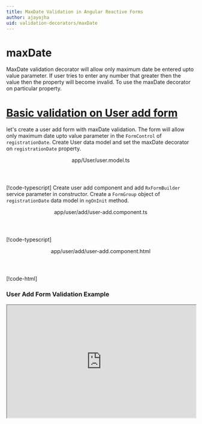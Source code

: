 ```yaml
---
title: MaxDate Validation in Angular Reactive Forms
author: ajayojha
uid: validation-decorators/maxDate
---
```

# maxDate
MaxDate validation decorator will allow only maximum date be entered upto value parameter. If user tries to enter any number that greater then the value then the property will become invalid. To use the maxDate decorator on particular property.
 
# [Basic validation on User add form  ](#tab/basic-validation-on-User-add-form)
let's create a user add form with maxDate validation. The form will allow only maximum date upto value parameter in the `FormControl` of `registrationDate`. 
Create User data model and set the maxDate decorator on `registrationDate` property.
<header class="header-tab-title">app/User/user.model.ts</header>

[!code-typescript[](../../examples/reactive-form-validators/maxDate/rxweb-maxDate-validation-add-angular-reactive-form/src/app/user/user.model.ts?highlight=5)]
Create user add component and add `RxFormBuilder` service parameter in constructor. Create a `FormGroup` object of `registrationDate` data model in `ngOnInit` method.
<header class="header-tab-title">app/user/add/user-add.component.ts</header>

[!code-typescript[](../../examples/reactive-form-validators/maxDate/rxweb-maxDate-validation-add-angular-reactive-form/src/app/user/add/user-add.component.ts?highlight=17,21-22)]
<header class="header-tab-title">app/user/add/user-add.component.html</header>

[!code-html[](../../examples/reactive-form-validators/maxDate/rxweb-maxDate-validation-add-angular-reactive-form/src/app/user/add/user-add.component.html)]

<h3>User Add Form Validation Example</h3>
<iframe src="https://stackblitz.com/edit/rxweb-maxdate-validation-add-angular-reactive-form?embed=1&file=src/styles.css&hideExplorer=1&hideNavigation=1&view=preview" width="100%" height="300">

# [Basic validation on User edit  form](#tab/basic-validation-on-User-edit-form)
let's create a user edit form with maxDate validation. The form will allow only maximum date upto value parameter in the `FormControl` of `registrationDate`. 
Create User data model and set the maxDate decorator on `registrationDate` property.
<header class="header-tab-title">app/User/user.model.ts</header>

[!code-typescript[](../../examples/reactive-form-validators/maxDate/rxweb-maxDate-validation-edit-angular-reactive-form/src/app/user/user.model.ts?highlight=5)]
Create user edit component and add `RxFormBuilder` and `HttpClient` service parameter  in constructor. On `ngOnInit` method get request method for getting data from json or server and that data pass in `this.formBuilder.formGroup<User>(User,user)`
<header class="header-tab-title">app/user/edit/user-edit.component.ts</header>

[!code-typescript[](../../examples/reactive-form-validators/maxDate/rxweb-maxDate-validation-edit-angular-reactive-form/src/app/user/edit/user-edit.component.ts?highlight=17,21-22)]
<header class="header-tab-title">app/user/edit/user-edit.component.html</header>

[!code-html[](../../examples/reactive-form-validators/maxDate/rxweb-maxDate-validation-edit-angular-reactive-form/src/app/user/edit/user-edit.component.html)]

<h3>User Edit Form Validation Example</h3>
<iframe src="https://stackblitz.com/edit/rxweb-maxdate-validation-edit-angular-reactive-form?embed=1&file=src/styles.css&hideExplorer=1&hideNavigation=1&view=preview" width="100%" height="300">

---

# DateConfig 
message and conditional expression options are not mandatory to use in the `@maxDate()` decorator but value is mandatory. If needed then use the below options.


|Option | Description |
|--- | ---- |
|[conditionalExpression](#conditionalexpression) | Max Date validation should be applied if the condition is matched in the `conditionalExpression` function. Validation framework will pass two parameters at the time of `conditionalExpression` check. Those two parameters are current `FormGroup` value and root `FormGroup` value. You can apply the condition on respective object value.If there is need of dynamic validation means it is not fixed in client code, it will change based on some criterias. In this scenario you can bind the expression based on the expression value is coming from the web server in `string` format. The `conditionalExpression` will work as same as client function. |
|[message](#message) | To override the global configuration message and show the custom message on particular control property. |
|[value](#value) | enter value which you want to restrict number in the property |

## conditionalExpression 
Type :  `Function`  |  `string` 

Max Date validation should be applied if the condition is matched in the `conditionalExpression` function. Validation framework will pass two parameters at the time of `conditionalExpression` check. Those two parameters are current `FormGroup` value and root `FormGroup` value. You can apply the condition on respective object value.
If there is need of dynamic validation means it is not fixed in client code, it will change based on some criterias. In this scenario you can bind the expression based on the expression value is coming from the web server in `string` format. The `conditionalExpression` will work as same as client function.
 
> Binding `conditionalExpression` with `Function` object.
<header class="header-title">user.model.ts (User class property)</header>

[!code-typescript[](../../examples/reactive-form-validators/maxDate/complete-rxweb-maxDate-validation-add-angular-reactive-form/src/app/user/user.model.ts#L4-L8)]

 
> Binding `conditionalExpression` with `string` datatype.
<header class="header-title">user.model.ts (User class property)</header>

[!code-typescript[](../../examples/reactive-form-validators/maxDate/complete-rxweb-maxDate-validation-add-angular-reactive-form/src/app/user/user.model.ts#L4-L8)]

## message 
Type :  `string` 

To override the global configuration message and show the custom message on particular control property.
 
<header class="header-title">user.model.ts (User class property)</header>

[!code-typescript[](../../examples/reactive-form-validators/maxDate/complete-rxweb-maxDate-validation-add-angular-reactive-form/src/app/user/user.model.ts#L10-L11)]

## value 
Type :  `number` 

enter value which you want to restrict number in the property
 
<header class="header-title">user.model.ts (User class property)</header>

[!code-typescript[](../../examples/reactive-form-validators/maxDate/complete-rxweb-maxDate-validation-add-angular-reactive-form/src/app/user/user.model.ts#L4-L8)]


# maxDate Validation Complete Example
# [User Model](#tab/complete-user)
<header class="header-tab-title">app/user/user.model.ts</header>

[!code-typescript[](../../examples/reactive-form-validators/maxDate/complete-rxweb-maxDate-validation-add-angular-reactive-form/src/app/user/user.model.ts)]

# [Address Info Add Component](#tab/complete-user-add-component)
<header class="header-tab-title">app/user/add/user-add.component.ts</header>

[!code-typescript[](../../examples/reactive-form-validators/maxDate/complete-rxweb-maxDate-validation-add-angular-reactive-form/src/app/user/add/user-add.component.ts)]

# [Address Info Add Html Component](#tab/complete-user-add-html-component)
<header class="header-tab-title">app/user/add/user-add.component.html</header>

[!code-html[](../../examples/reactive-form-validators/maxDate/complete-rxweb-maxDate-validation-add-angular-reactive-form/src/app/user/add/user-add.component.html)]

# [Working Example](#tab/complete-working-example)
<iframe src="https://stackblitz.com/edit/complete-rxweb-maxdate-validation-add-angular-reactive-form?embed=1&file=src/app/address-info/address&hideNavigation=1&view=preview" width="100%" height="500">

---

# Dynamic maxDate Validation Complete Example
# [User Model](#tab/dynamic-user)
<header class="header-tab-title">app/user/user.model.ts</header>

[!code-typescript[](../../examples/reactive-form-validators/maxDate/dynamic-rxweb-maxDate-validation-add-angular-reactive-form/src/app/user/user.model.ts)]

# [Address Info Add Component](#tab/dynamic-user-add-component)
<header class="header-tab-title">app/user/add/user-add.component.ts</header>

[!code-typescript[](../../examples/reactive-form-validators/maxDate/dynamic-rxweb-maxDate-validation-add-angular-reactive-form/src/app/user/add/user-add.component.ts)]

# [Address Info Add Html Component](#tab/dynamic-user-add-html-component)
<header class="header-tab-title">app/user/add/user-add.component.html</header>

[!code-html[](../../examples/reactive-form-validators/maxDate/dynamic-rxweb-maxDate-validation-add-angular-reactive-form/src/app/user/add/user-add.component.html)]

# [Working Example](#tab/dynamic-working-example)
<iframe src="https://stackblitz.com/edit/dynamic-rxweb-maxdate-validation-add-angular-reactive-form?embed=1&file=src/app/address-info/address&hideNavigation=1&view=preview" width="100%" height="500">

---






